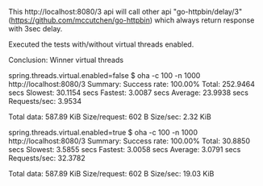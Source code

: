 This http://localhost:8080/3 api will call other api "go-httpbin/delay/3" (https://github.com/mccutchen/go-httpbin)
which always return response with 3sec delay.

Executed the tests with/without virtual threads enabled.

Conclusion: Winner virtual threads

spring.threads.virtual.enabled=false
$ oha -c 100 -n 1000 http://localhost:8080/3
Summary:
Success rate:	100.00%
Total:	252.9464 secs
Slowest:	30.1154 secs
Fastest:	3.0087 secs
Average:	23.9938 secs
Requests/sec:	3.9534

Total data:	587.89 KiB
Size/request:	602 B
Size/sec:	2.32 KiB

spring.threads.virtual.enabled=true
$ oha -c 100 -n 1000 http://localhost:8080/3
Summary:
Success rate:	100.00%
Total:	30.8850 secs
Slowest:	3.5855 secs
Fastest:	3.0058 secs
Average:	3.0791 secs
Requests/sec:	32.3782

Total data:	587.89 KiB
Size/request:	602 B
Size/sec:	19.03 KiB
